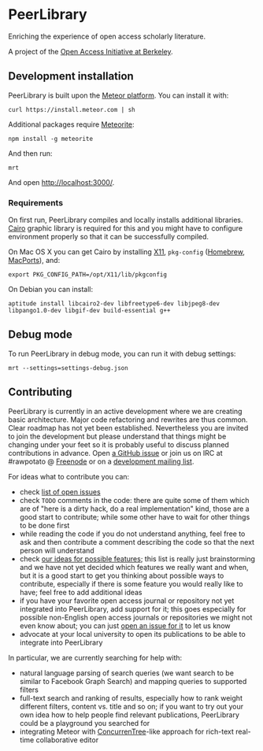 PeerLibrary
===========

Enriching the experience of open access scholarly literature.

A project of the [Open Access Initiative at Berkeley](http://oa.berkeley.edu/).

Development installation
------------------------

PeerLibrary is built upon the [Meteor platform](http://www.meteor.com/). You can install it with:

    curl https://install.meteor.com | sh

Additional packages require [Meteorite](http://oortcloud.github.com/meteorite/):

    npm install -g meteorite

And then run:

    mrt

And open [http://localhost:3000/](http://localhost:3000/).

### Requirements ###

On first run, PeerLibrary compiles and locally installs additional libraries.
[Cairo](http://cairographics.org/) graphic library is required for this and you
might have to configure environment properly so that it can be successfully
compiled.

On Mac OS X you can get Cairo by installing
[X11](http://xquartz.macosforge.org/), `pkg-config`
([Homebrew](http://brew.sh/), [MacPorts](https://www.macports.org/)), and:

    export PKG_CONFIG_PATH=/opt/X11/lib/pkgconfig

On Debian you can install:

    aptitude install libcairo2-dev libfreetype6-dev libjpeg8-dev libpango1.0-dev libgif-dev build-essential g++

Debug mode
----------

To run PeerLibrary in debug mode, you can run it with debug settings:

    mrt --settings=settings-debug.json

Contributing
------------

PeerLibrary is currently in an active development where we are creating
basic architecture. Major code refactoring and rewrites are thus common. Clear
roadmap has not yet been established. Nevertheless you are invited to join the
development but please understand that things might be changing under your feet
so it is probably useful to discuss planned contributions in advance. Open [a
GitHub issue](https://github.com/peerlibrary/peerlibrary/issues/new) or join us
on IRC at #rawpotato @ [Freenode](http://freenode.net/) or on a
[development mailing list](http://lists.peerlibrary.org/lists/info/dev).

For ideas what to contribute you can:
* check [list of open issues](https://github.com/peerlibrary/peerlibrary/issues?state=open)
* check `TODO` comments in the code: there are quite some of them which are of "here is a
  dirty hack, do a real implementation" kind, those are a good start to contribute;
  while some other have to wait for other things to be done first
* while reading the code if you do not understand anything, feel free to ask and then
  contribute a comment describing the code so that the next person will understand
* check [our ideas for possible features](https://github.com/peerlibrary/peerlibrary/wiki/Features);
  this list is really just brainstorming and we have not yet decided which features we
  really want and when, but it is a good start to get you thinking about possible ways
  to contribute, especially if there is some feature you would really like to have;
  feel free to add additional ideas
* if you have your favorite open access journal or repository not yet integrated into
  PeerLibrary, add support for it; this goes especially for possible non-English open
  access journals or repositories we might not even know about; you can just
  [open an issue for it](https://github.com/peerlibrary/peerlibrary/issues/new) to let
  us know
* advocate at your local university to open its publications to be able to integrate
  into PeerLibrary

In particular, we are currently searching for help with:
* natural language parsing of search queries (we want search to be similar to Facebook Graph Search)
  and mapping queries to supported filters
* full-text search and ranking of results, especially how to rank weight different filters,
  content vs. title and so on; if you want to try out your own idea how to help people find
  relevant publications, PeerLibrary could be a playground you searched for
* integrating Meteor with [ConcurrenTree](https://github.com/campadrenalin/ConcurrenTree)-like
  approach for rich-text real-time collaborative editor
